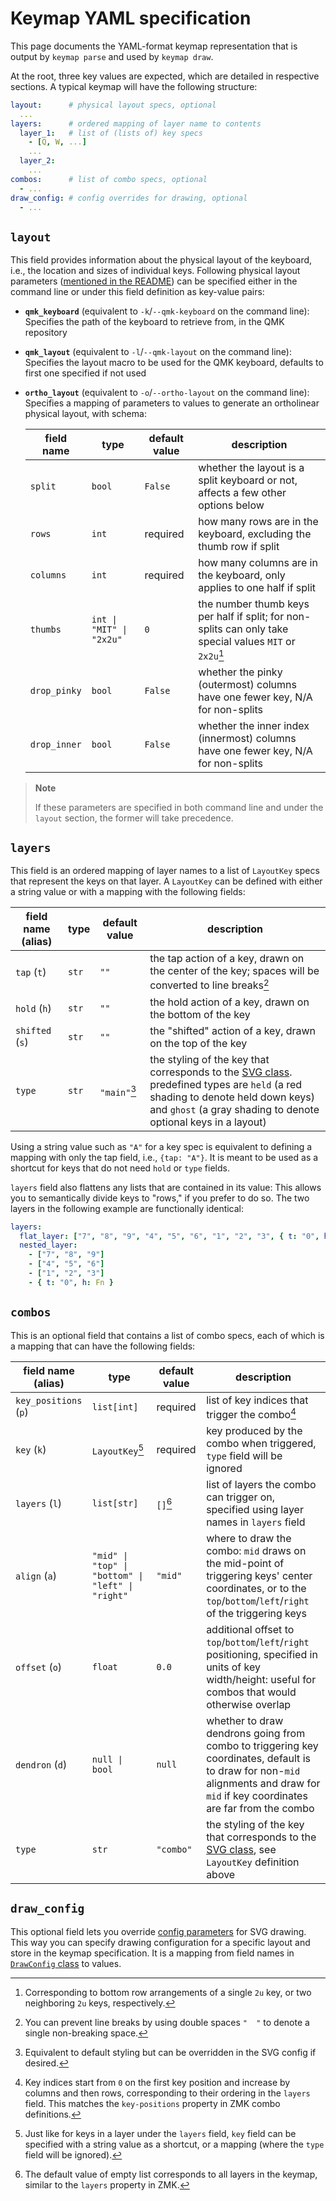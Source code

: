 # Keymap YAML specification

This page documents the YAML-format keymap representation that is output by `keymap parse` and used by `keymap draw`.

At the root, three key values are expected, which are detailed in respective sections. A typical keymap will have the following structure:

```yaml
layout:      # physical layout specs, optional
  ...
layers:      # ordered mapping of layer name to contents
  layer_1:   # list of (lists of) key specs
    - [Q, W, ...]
    ...
  layer_2:
    ...
combos:      # list of combo specs, optional
  - ...
draw_config: # config overrides for drawing, optional
  - ...
```

## `layout`

This field provides information about the physical layout of the keyboard, i.e., the location and sizes of individual keys.
Following physical layout parameters ([mentioned in the README](README.md#producing-the-svg)) can be specified either in the command line or under this field definition as key-value pairs:

- **`qmk_keyboard`** (equivalent to `-k`/`--qmk-keyboard` on the command line):
  Specifies the path of the keyboard to retrieve from, in the QMK repository
- **`qmk_layout`** (equivalent to `-l`/`--qmk-layout` on the command line):
  Specifies the layout macro to be used for the QMK keyboard, defaults to first one specified if not used
- **`ortho_layout`** (equivalent to `-o`/`--ortho-layout` on the command line):
  Specifies a mapping of parameters to values to generate an ortholinear physical layout, with schema:

  | field name   | type                     | default value | description                                                                                              |
  | ------------ | ------------------------ | ------------- | -------------------------------------------------------------------------------------------------------- |
  | `split`      | `bool`                   | `False`       | whether the layout is a split keyboard or not, affects a few other options below                         |
  | `rows`       | `int`                    | required      | how many rows are in the keyboard, excluding the thumb row if split                                      |
  | `columns`    | `int`                    | required      | how many columns are in the keyboard, only applies to one half if split                                  |
  | `thumbs`     | `int \| "MIT" \| "2x2u"` | `0`           | the number thumb keys per half if split; for non-splits can only take special values `MIT` or `2x2u`[^1] |
  | `drop_pinky` | `bool`                   | `False`       | whether the pinky (outermost) columns have one fewer key, N/A for non-splits                             |
  | `drop_inner` | `bool`                   | `False`       | whether the inner index (innermost) columns have one fewer key, N/A for non-splits                       |

[^1]: Corresponding to bottom row arrangements of a single `2u` key, or two neighboring `2u` keys, respectively.

> **Note**
>
> If these parameters are specified in both command line and under the `layout` section, the former will take precedence.

## `layers`

This field is an ordered mapping of layer names to a list of `LayoutKey` specs that represent the keys on that layer.
A `LayoutKey` can be defined with either a string value or with a mapping with the following fields:

| field name (alias) | type  | default value | description                                                                                                                                                                                                                    |
| ------------------ | ----- | ------------- | ------------------------------------------------------------------------------------------------------------------------------------------------------------------------------------------------------------------------------ |
| `tap` (`t`)        | `str` | `""`          | the tap action of a key, drawn on the center of the key; spaces will be converted to line breaks[^2]                                                                                                                           |
| `hold` (`h`)       | `str` | `""`          | the hold action of a key, drawn on the bottom of the key                                                                                                                                                                       |
| `shifted` (`s`)    | `str` | `""`          | the "shifted" action of a key, drawn on the top of the key                                                                                                                                                                     |
| `type`             | `str` | `"main"`[^3]  | the styling of the key that corresponds to the [SVG class](keymap_drawer/config.py#L62). predefined types are `held` (a red shading to denote held down keys) and `ghost` (a gray shading to denote optional keys in a layout) |

[^2]: You can prevent line breaks by using double spaces `"  "` to denote a single non-breaking space.
[^3]: Equivalent to default styling but can be overridden in the SVG config if desired.

Using a string value such as `"A"` for a key spec is equivalent to defining a mapping with only the tap field, i.e., `{tap: "A"}`.
It is meant to be used as a shortcut for keys that do not need `hold` or `type` fields.

`layers` field also flattens any lists that are contained in its value: This allows you to semantically divide keys to "rows," if you prefer to do so.
The two layers in the following example are functionally identical:

```yaml
layers:
  flat_layer: ["7", "8", "9", "4", "5", "6", "1", "2", "3", { t: "0", h: Fn }]
  nested_layer:
    - ["7", "8", "9"]
    - ["4", "5", "6"]
    - ["1", "2", "3"]
    - { t: "0", h: Fn }
```

## `combos`

This is an optional field that contains a list of combo specs, each of which is a mapping that can have the following fields:

| field name (alias)    | type                                              | default value | description                                                                                                                                                                       |
| --------------------- | ------------------------------------------------- | ------------- | --------------------------------------------------------------------------------------------------------------------------------------------------------------------------------- |
| `key_positions` (`p`) | `list[int]`                                       | required      | list of key indices that trigger the combo[^4]                                                                                                                                    |
| `key` (`k`)           | `LayoutKey`[^5]                                   | required      | key produced by the combo when triggered, `type` field will be ignored                                                                                                            |
| `layers` (`l`)        | `list[str]`                                       | `[]`[^6]      | list of layers the combo can trigger on, specified using layer names in `layers` field                                                                                            |
| `align` (`a`)         | `"mid" \| "top" \| "bottom" \| "left" \| "right"` | `"mid"`       | where to draw the combo: `mid` draws on the mid-point of triggering keys' center coordinates, or to the `top`/`bottom`/`left`/`right` of the triggering keys                      |
| `offset` (`o`)        | `float`                                           | `0.0`         | additional offset to `top`/`bottom`/`left`/`right` positioning, specified in units of key width/height: useful for combos that would otherwise overlap                            |
| `dendron` (`d`)       | `null \| bool`                                    | `null`        | whether to draw dendrons going from combo to triggering key coordinates, default is to draw for non-`mid` alignments and draw for `mid` if key coordinates are far from the combo |
| `type`                | `str`                                             | `"combo"`     | the styling of the key that corresponds to the [SVG class](keymap_drawer/config.py#L62), see `LayoutKey` definition above                                                         |

[^4]: Key indices start from `0` on the first key position and increase by columns and then rows, corresponding to their ordering in the `layers` field. This matches the `key-positions` property in ZMK combo definitions.
[^5]: Just like for keys in a layer under the `layers` field, `key` field can be specified with a string value as a shortcut, or a mapping (where the `type` field will be ignored).
[^6]: The default value of empty list corresponds to all layers in the keymap, similar to the `layers` property in ZMK.

## `draw_config`

This optional field lets you override [config parameters](README.md#customization) for SVG drawing.
This way you can specify drawing configuration for a specific layout and store in the keymap specification.
It is a mapping from field names in [`DrawConfig` class](keymap_drawer/config.py) to values.
